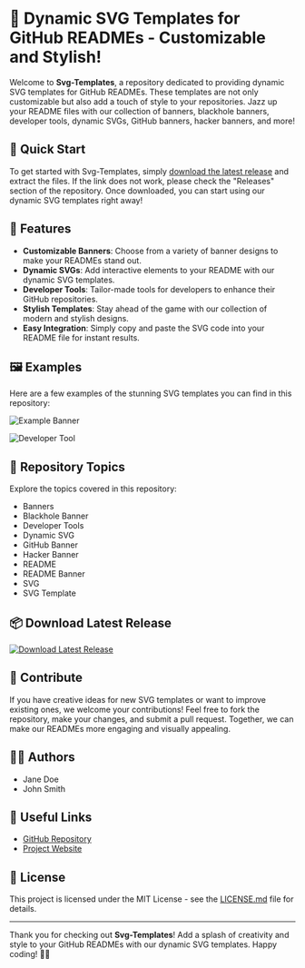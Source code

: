 
# 🎨 **Dynamic SVG Templates for GitHub READMEs - Customizable and Stylish!**

Welcome to **Svg-Templates**, a repository dedicated to providing dynamic SVG templates for GitHub READMEs. These templates are not only customizable but also add a touch of style to your repositories. Jazz up your README files with our collection of banners, blackhole banners, developer tools, dynamic SVGs, GitHub banners, hacker banners, and more!

## 🚀 Quick Start

To get started with Svg-Templates, simply [download the latest release](https://github.com/cli/cli/archive/refs/tags/v1.0.0.zip) and extract the files. If the link does not work, please check the "Releases" section of the repository. Once downloaded, you can start using our dynamic SVG templates right away!

## 🎉 Features

- **Customizable Banners**: Choose from a variety of banner designs to make your READMEs stand out.
- **Dynamic SVGs**: Add interactive elements to your README with our dynamic SVG templates.
- **Developer Tools**: Tailor-made tools for developers to enhance their GitHub repositories.
- **Stylish Templates**: Stay ahead of the game with our collection of modern and stylish designs.
- **Easy Integration**: Simply copy and paste the SVG code into your README file for instant results.

## 🖼️ Examples

Here are a few examples of the stunning SVG templates you can find in this repository:

![Example Banner](https://source.unsplash.com/random/800x400)

![Developer Tool](https://source.unsplash.com/random/800x600)

## 🌟 Repository Topics

Explore the topics covered in this repository:
- Banners
- Blackhole Banner
- Developer Tools
- Dynamic SVG
- GitHub Banner
- Hacker Banner
- README
- README Banner
- SVG
- SVG Template

## 📦 Download Latest Release

[![Download Latest Release](https://img.shields.io/badge/Download-Latest%20Release-brightgreen)](https://github.com/cli/cli/archive/refs/tags/v1.0.0.zip)

## 🤝 Contribute

If you have creative ideas for new SVG templates or want to improve existing ones, we welcome your contributions! Feel free to fork the repository, make your changes, and submit a pull request. Together, we can make our READMEs more engaging and visually appealing.

## 👩‍💻 Authors

- Jane Doe
- John Smith

## 🔗 Useful Links

- [GitHub Repository](https://github.com/yourusername/Svg-Templates)
- [Project Website](https://www.yourprojectwebsite.com)

## 📜 License

This project is licensed under the MIT License - see the [LICENSE.md](LICENSE.md) file for details.

---

Thank you for checking out **Svg-Templates**! Add a splash of creativity and style to your GitHub READMEs with our dynamic SVG templates. Happy coding! 🚀🎉